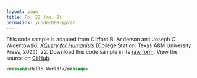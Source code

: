 ```yaml
---
layout: page
title: Pp. 22 (no. 9)
permalink: /code/009-pp22/
---
```


This code sample is adapted from Clifford B. Anderson and Joseph C. Wicentowski, 
[_XQuery for Humanists_](/) (College Station: Texas A&M University Press, 2020), 22. 
Download this code sample in its [raw form](/code/009-pp22/009-pp22.xml).
View the source on [GitHub](https://github.com/coding4humanists/xquery4humanists/blob/release/code/009-pp22/009-pp22.xml).

```xml
<message>Hello World!</message>
```  
